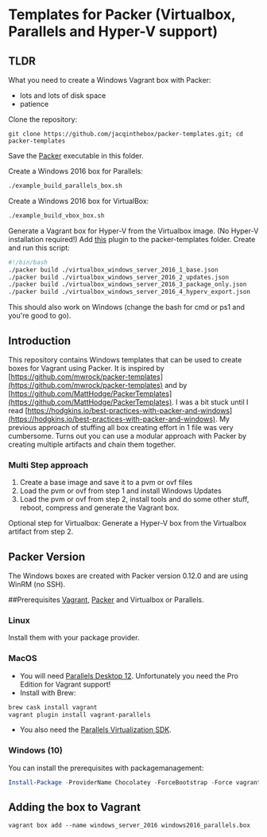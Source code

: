 # Templates for Packer (Virtualbox, Parallels and Hyper-V support)

## TLDR

What you need to create a Windows Vagrant box with Packer:
* lots and lots of disk space
* patience

Clone the repository:
```
git clone https://github.com/jacqinthebox/packer-templates.git; cd packer-templates
```
Save the [Packer](https://www.packer.io) executable in this folder.

Create a Windows 2016 box for Parallels:
```bash
./example_build_parallels_box.sh
```

Create a Windows 2016 box for VirtualBox:
```bash
./example_build_vbox_box.sh
```

Generate a Vagrant box for Hyper-V from the Virtualbox image. (No Hyper-V installation required!)
Add [this](https://bintray.com/dwickern/packer-plugins/packer-post-processor-virtualbox-to-hyperv/0.1.0#files) plugin to the packer-templates folder. Create and run this script:

```bash
#!/bin/bash
./packer build ./virtualbox_windows_server_2016_1_base.json
./packer build ./virtualbox_windows_server_2016_2_updates.json
./packer build ./virtualbox_windows_server_2016_3_package_only.json
./packer build ./virtualbox_windows_server_2016_4_hyperv_export.json
```

This should also work on Windows (change the bash for cmd or ps1 and you're good to go).


## Introduction
This repository contains Windows templates that can be used to create boxes for Vagrant using Packer.
It is inspired by [https://github.com/mwrock/packer-templates](https://github.com/mwrock/packer-templates) and by [https://github.com/MattHodge/PackerTemplates](https://github.com/MattHodge/PackerTemplates).
I was a bit stuck until I read [https://hodgkins.io/best-practices-with-packer-and-windows](https://hodgkins.io/best-practices-with-packer-and-windows). My previous approach of stuffing all box creating effort in 1 file was very cumbersome. Turns out you can use a modular approach with Packer by creating multiple artifacts and chain them together.

### Multi Step approach
1. Create a base image and save it to a pvm or ovf files
2. Load the pvm or ovf from step 1 and install Windows Updates
3. Load the pvm or ovf from step 2, install tools and do some other stuff, reboot, compress and generate the Vagrant box.  

Optional step for Virtualbox: Generate a Hyper-V box from the Virtualbox artifact from step 2.

## Packer Version
The Windows boxes are created with Packer version 0.12.0 and are using WinRM (no SSH).

##Prerequisites
[Vagrant](https://www.vagrantup.com), [Packer](https://www.packer.io) and Virtualbox or Parallels.

### Linux
Install them with your package provider.

### MacOS
* You will need [Parallels Desktop 12](https://www.parallels.com/eu/products/desktop/download/). Unfortunately you need the Pro Edition for Vagrant support!
* Install with Brew:
```bash
brew cask install vagrant
vagrant plugin install vagrant-parallels
```
* You also need the [Parallels Virtualization SDK](http://www.parallels.com/download/pvsdk/).

### Windows (10)
You can install the prerequisites with packagemanagement:
```Powershell
Install-Package -ProviderName Chocolatey -ForceBootstrap -Force vagrant,virtualbox,packer
```

## Adding the box to Vagrant

```
vagrant box add --name windows_server_2016 windows2016_parallels.box
```
